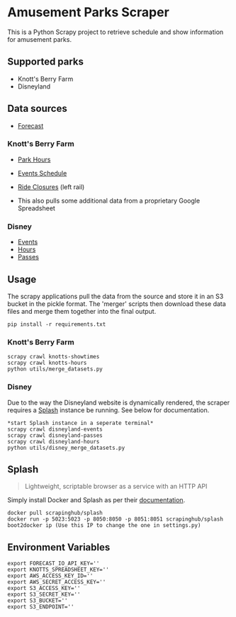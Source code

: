 # Amusement Parks Scraper
This is a Python Scrapy project to retrieve schedule and show information
for amusement parks.

## Supported parks
 - Knott's Berry Farm
 - Disneyland

## Data sources
- [Forecast](http://forecast.io)

### Knott's Berry Farm
 - [Park Hours](https://www.knotts.com/hours-directions/park-hours)
 - [Events Schedule](https://www.knotts.com/plan-a-visit/show-times)
 - [Ride Closures](https://www.knotts.com/hours-directions/park-hours) (left rail)
 
 - This also pulls some additional data from a proprietary Google Spreadsheet

### Disney
- [Events](https://disneyland.disney.go.com/calendars/day/)
- [Hours](https://disneyland.disney.go.com/accessible-calendar/)
- [Passes](https://disneyland.disney.go.com/passes/blockout-dates/)
 
## Usage
The scrapy applications pull the data from the source and store it in an S3 bucket in the pickle format. The 'merger' scripts then download these data files and merge them together into the final output.

    pip install -r requirements.txt

### Knott's Berry Farm
    scrapy crawl knotts-showtimes
    scrapy crawl knotts-hours
    python utils/merge_datasets.py

### Disney
Due to the way the Disneyland website is dynamically rendered, the scraper requires a [Splash](https://github.com/scrapinghub/splash) instance be running. See below for documentation.

    *start Splash instance in a seperate terminal*
    scrapy crawl disneyland-events
    scrapy crawl disneyland-passes
    scrapy crawl disneyland-hours
    python utils/disney_merge_datasets.py

## Splash
>Lightweight, scriptable browser as a service with an HTTP API

Simply install Docker and Splash as per their [documentation](http://splash.readthedocs.org/en/stable/install.html).

    docker pull scrapinghub/splash
    docker run -p 5023:5023 -p 8050:8050 -p 8051:8051 scrapinghub/splash
    boot2docker ip (Use this IP to change the one in settings.py)

## Environment Variables
	export FORECAST_IO_API_KEY=''
	export KNOTTS_SPREADSHEET_KEY=''
	export AWS_ACCESS_KEY_ID=''
    export AWS_SECRET_ACCESS_KEY=''
	export S3_ACCESS_KEY=''
	export S3_SECRET_KEY=''
	export S3_BUCKET=''
	export S3_ENDPOINT=''